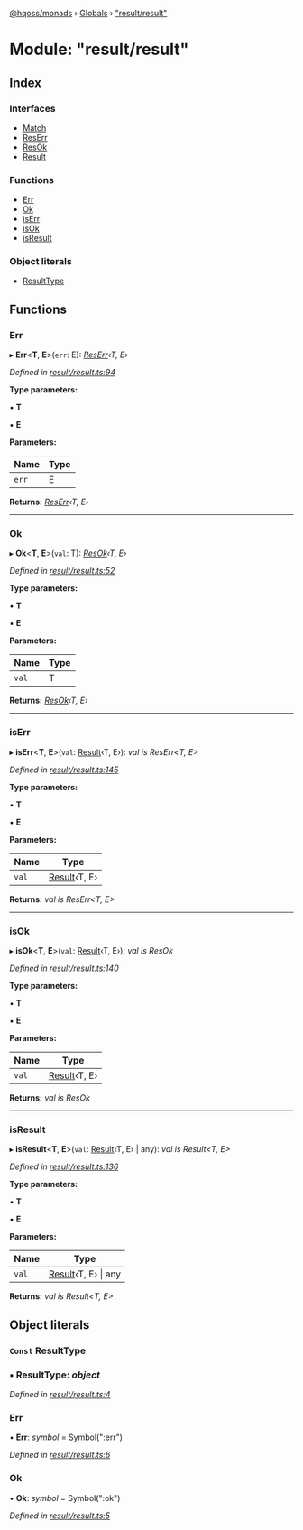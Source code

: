 [@hqoss/monads](../README.md) › [Globals](../globals.md) › ["result/result"](_result_result_.md)

# Module: "result/result"

## Index

### Interfaces

* [Match](../interfaces/_result_result_.match.md)
* [ResErr](../interfaces/_result_result_.reserr.md)
* [ResOk](../interfaces/_result_result_.resok.md)
* [Result](../interfaces/_result_result_.result.md)

### Functions

* [Err](_result_result_.md#err)
* [Ok](_result_result_.md#ok)
* [isErr](_result_result_.md#iserr)
* [isOk](_result_result_.md#isok)
* [isResult](_result_result_.md#isresult)

### Object literals

* [ResultType](_result_result_.md#const-resulttype)

## Functions

###  Err

▸ **Err**<**T**, **E**>(`err`: E): *[ResErr](../interfaces/_result_result_.reserr.md)‹T, E›*

*Defined in [result/result.ts:94](https://github.com/qworks-io/monads/blob/3596735/src/result/result.ts#L94)*

**Type parameters:**

▪ **T**

▪ **E**

**Parameters:**

Name | Type |
------ | ------ |
`err` | E |

**Returns:** *[ResErr](../interfaces/_result_result_.reserr.md)‹T, E›*

___

###  Ok

▸ **Ok**<**T**, **E**>(`val`: T): *[ResOk](../interfaces/_result_result_.resok.md)‹T, E›*

*Defined in [result/result.ts:52](https://github.com/qworks-io/monads/blob/3596735/src/result/result.ts#L52)*

**Type parameters:**

▪ **T**

▪ **E**

**Parameters:**

Name | Type |
------ | ------ |
`val` | T |

**Returns:** *[ResOk](../interfaces/_result_result_.resok.md)‹T, E›*

___

###  isErr

▸ **isErr**<**T**, **E**>(`val`: [Result](../interfaces/_result_result_.result.md)‹T, E›): *val is ResErr<T, E>*

*Defined in [result/result.ts:145](https://github.com/qworks-io/monads/blob/3596735/src/result/result.ts#L145)*

**Type parameters:**

▪ **T**

▪ **E**

**Parameters:**

Name | Type |
------ | ------ |
`val` | [Result](../interfaces/_result_result_.result.md)‹T, E› |

**Returns:** *val is ResErr<T, E>*

___

###  isOk

▸ **isOk**<**T**, **E**>(`val`: [Result](../interfaces/_result_result_.result.md)‹T, E›): *val is ResOk<T>*

*Defined in [result/result.ts:140](https://github.com/qworks-io/monads/blob/3596735/src/result/result.ts#L140)*

**Type parameters:**

▪ **T**

▪ **E**

**Parameters:**

Name | Type |
------ | ------ |
`val` | [Result](../interfaces/_result_result_.result.md)‹T, E› |

**Returns:** *val is ResOk<T>*

___

###  isResult

▸ **isResult**<**T**, **E**>(`val`: [Result](../interfaces/_result_result_.result.md)‹T, E› | any): *val is Result<T, E>*

*Defined in [result/result.ts:136](https://github.com/qworks-io/monads/blob/3596735/src/result/result.ts#L136)*

**Type parameters:**

▪ **T**

▪ **E**

**Parameters:**

Name | Type |
------ | ------ |
`val` | [Result](../interfaces/_result_result_.result.md)‹T, E› &#124; any |

**Returns:** *val is Result<T, E>*

## Object literals

### `Const` ResultType

### ▪ **ResultType**: *object*

*Defined in [result/result.ts:4](https://github.com/qworks-io/monads/blob/3596735/src/result/result.ts#L4)*

###  Err

• **Err**: *symbol* = Symbol(":err")

*Defined in [result/result.ts:6](https://github.com/qworks-io/monads/blob/3596735/src/result/result.ts#L6)*

###  Ok

• **Ok**: *symbol* = Symbol(":ok")

*Defined in [result/result.ts:5](https://github.com/qworks-io/monads/blob/3596735/src/result/result.ts#L5)*
